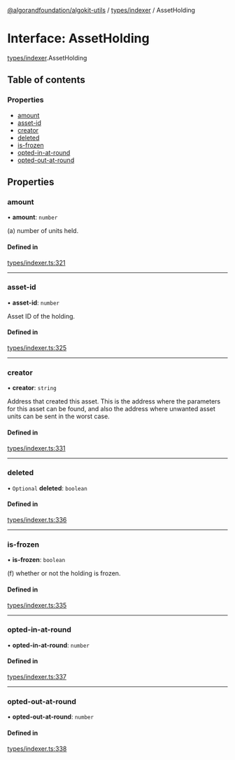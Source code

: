 [@algorandfoundation/algokit-utils](../README.md) / [types/indexer](../modules/types_indexer.md) / AssetHolding

# Interface: AssetHolding

[types/indexer](../modules/types_indexer.md).AssetHolding

## Table of contents

### Properties

- [amount](types_indexer.AssetHolding.md#amount)
- [asset-id](types_indexer.AssetHolding.md#asset-id)
- [creator](types_indexer.AssetHolding.md#creator)
- [deleted](types_indexer.AssetHolding.md#deleted)
- [is-frozen](types_indexer.AssetHolding.md#is-frozen)
- [opted-in-at-round](types_indexer.AssetHolding.md#opted-in-at-round)
- [opted-out-at-round](types_indexer.AssetHolding.md#opted-out-at-round)

## Properties

### amount

• **amount**: `number`

(a) number of units held.

#### Defined in

[types/indexer.ts:321](https://github.com/algorandfoundation/algokit-utils-ts/blob/main/src/types/indexer.ts#L321)

___

### asset-id

• **asset-id**: `number`

Asset ID of the holding.

#### Defined in

[types/indexer.ts:325](https://github.com/algorandfoundation/algokit-utils-ts/blob/main/src/types/indexer.ts#L325)

___

### creator

• **creator**: `string`

Address that created this asset. This is the address where the parameters for
this asset can be found, and also the address where unwanted asset units can be
sent in the worst case.

#### Defined in

[types/indexer.ts:331](https://github.com/algorandfoundation/algokit-utils-ts/blob/main/src/types/indexer.ts#L331)

___

### deleted

• `Optional` **deleted**: `boolean`

#### Defined in

[types/indexer.ts:336](https://github.com/algorandfoundation/algokit-utils-ts/blob/main/src/types/indexer.ts#L336)

___

### is-frozen

• **is-frozen**: `boolean`

(f) whether or not the holding is frozen.

#### Defined in

[types/indexer.ts:335](https://github.com/algorandfoundation/algokit-utils-ts/blob/main/src/types/indexer.ts#L335)

___

### opted-in-at-round

• **opted-in-at-round**: `number`

#### Defined in

[types/indexer.ts:337](https://github.com/algorandfoundation/algokit-utils-ts/blob/main/src/types/indexer.ts#L337)

___

### opted-out-at-round

• **opted-out-at-round**: `number`

#### Defined in

[types/indexer.ts:338](https://github.com/algorandfoundation/algokit-utils-ts/blob/main/src/types/indexer.ts#L338)
